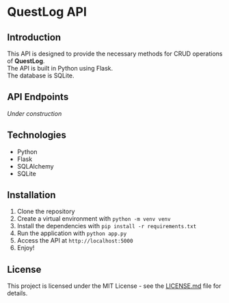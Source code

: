 # QuestLog API

## Introduction

This API is designed to provide the necessary methods for CRUD operations of **QuestLog**.  
The API is built in Python using Flask.     
The database is SQLite.

## API Endpoints

_Under construction_

## Technologies

- Python
- Flask
- SQLAlchemy
- SQLite

## Installation

1. Clone the repository
2. Create a virtual environment with `python -m venv venv`
3. Install the dependencies with `pip install -r requirements.txt`
4. Run the application with `python app.py`
5. Access the API at `http://localhost:5000`
6. Enjoy!

## License

This project is licensed under the MIT License - see the [LICENSE.md](LICENSE.md) file for details.
```

